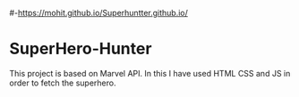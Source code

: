 #-https://mohit.github.io/Superhuntter.github.io/

# SuperHero-Hunter
This project is based on Marvel API. In this I have used HTML CSS and JS in order to fetch the superhero.
